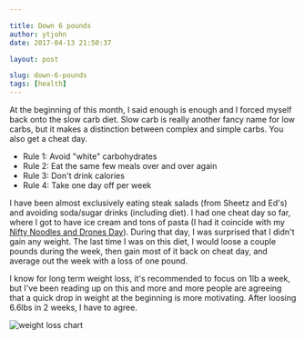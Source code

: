 ```yaml
---

title: Down 6 pounds
author: ytjohn
date: 2017-04-13 21:50:37

layout: post

slug: down-6-pounds
tags: [health]
---
```

At the beginning of this month, I said enough is enough and I forced myself back onto the slow carb diet. Slow carb is really another fancy name for low carbs, but it makes a distinction between complex and simple carbs. You also get a cheat day.

- Rule 1: Avoid "white" carbohydrates
- Rule 2: Eat the same few meals over and over again
- Rule 3: Don't drink calories
- Rule 4: Take one day off per week

I have been almost exclusively eating steak salads (from Sheetz and Ed's) and avoiding soda/sugar drinks (including diet). I had one cheat day so far, where I got to have ice cream and tons of pasta (I had it coincide with my [Nifty Noodles and Drones Day](https://www.niftynoodlepeople.com/2017/04/09/nifty-noodles-and-drones-accomplished/)). During that day, I was surprised that I didn't gain any weight. The last time I was on this diet, I would loose a couple pounds during the week, then gain most of it back on cheat day, and average out the week with a loss of one pound.

I know for long term weight loss, it's recommended to focus on 1lb a week, but I've been reading up on this and more and more people are agreeing that a quick drop in weight at the beginning is more motivating. After loosing 6.6lbs in 2 weeks, I have to agree.

<img src="https://i.imgur.com/D9NaDVzl.png" alt="weight loss chart" />
